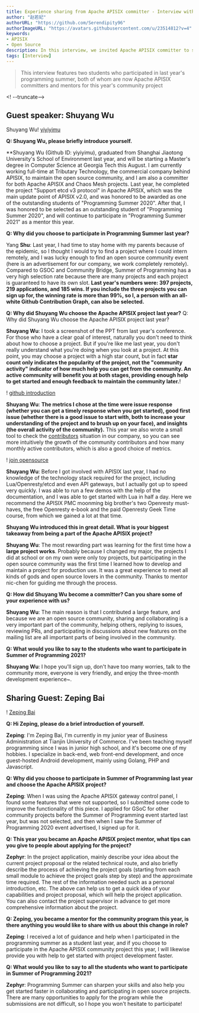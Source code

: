 ```yaml
---
title: Experience sharing from Apache APISIX committer - Interview with Summer of Programming
author: "赵若妃"
authorURL: "https://github.com/Serendipity96"
authorImageURL: "https://avatars.githubusercontent.com/u/23514812?v=4"
keywords:
- APISIX
- Open Source
description: In this interview, we invited Apache APISIX committer to share his experience of participating in open source projects.
tags: [Interview]
---
```


> This interview features two students who participated in last year's programming summer, both of whom are now Apache APISIX committers and mentors for this year's community project

<! --truncate-->

## Guest speaker: Shuyang Wu

Shuyang Wu! [yiyiyimu](https://static.apiseven.com/202108/1630546588578-2d8386cd-06c0-4c71-848a-8ed0e1263a4e.png)

**Q: Shuyang Wu, please briefly introduce yourself.**

**Shuyang Wu (Github ID: yiyiyimu), graduated from Shanghai Jiaotong University's School of Environment last year, and will be starting a Master's degree in Computer Science at Georgia Tech this August. I am currently working full-time at Tributary Technology, the commercial company behind APISIX, to maintain the open source community, and I am also a committer for both Apache APISIX and Chaos Mesh projects. Last year, he completed the project "Support etcd v3 protocol" in Apache APISIX, which was the main update point of APISIX v2.0, and was honored to be awarded as one of the outstanding students of "Programming Summer 2020". After that, I was honored to be selected as an outstanding student of "Programming Summer 2020", and will continue to participate in "Programming Summer 2021" as a mentor this year.

**Q: Why did you choose to participate in Programming Summer last year?**

Yang **Shu**: Last year, I had time to stay home with my parents because of the epidemic, so I thought I would try to find a project where I could intern remotely, and I was lucky enough to find an open source community event (here is an advertisement for our company, we work completely remotely). Compared to GSOC and Community Bridge, Summer of Programming has a very high selection rate because there are many projects and each project is guaranteed to have its own slot. **Last year's numbers were: 397 projects, 219 applications, and 185 wins. If you include the three projects you can sign up for, the winning rate is more than 99%, so I, a person with an all-white Github Contribution Graph, can also be selected.**

**Q: Why did Shuyang Wu choose the Apache APISIX project last year?** Q: Why did Shuyang Wu choose the Apache APISIX project last year?

**Shuyang Wu**: I took a screenshot of the PPT from last year's conference. For those who have a clear goal of interest, naturally you don't need to think about how to choose a project. But if you're like me last year, you don't really understand what you're doing when you look at a project. At this point, you may choose a project with a high star count, but in fact **star count only indicates the popularity of the project, not the "community activity" indicator of how much help you can get from the community. An active community will benefit you at both stages, providing enough help to get started and enough feedback to maintain the community later.**!

! [github introduction](https://static.apiseven.com/202108/1630546653087-23ff48eb-8e13-464c-874e-c4225cc32336.png)

**Shuyang Wu**: **The metrics I chose at the time were issue response (whether you can get a timely response when you get started), good first issue (whether there is a good issue to start with, both to increase your understanding of the project and to brush up on your face), and insights (the overall activity of the community).** This year we also wrote a small tool to check the [contributors](https://github.com/api7/contributor-graph) situation in our company, so you can see more intuitively the growth of the community contributors and how many monthly active contributors, which is also a good choice of metrics.

! [join opensource](https://static.apiseven.com/202108/1630546703021-d63457b1-4068-45da-8bde-aa9c708c6793.png)

**Shuyang Wu**: Before I got involved with APISIX last year, I had no knowledge of the technology stack required for the project, including Lua/Openresty/etcd and even API gateways, but I actually got up to speed very quickly. I was able to run a few demos with the help of the documentation, and I was able to get started with Lua in half a day. Here we recommend the APISIX PMC moonming big brother's two Openresty must-haves, the free Openresty e-book and the paid Openresty Geek Time course, from which we gained a lot at that time.

**Shuyang Wu introduced this in great detail. What is your biggest takeaway from being a part of the Apache APISIX project?**

**Shuyang Wu**: The most rewarding part was learning for the first time how a **large project works**. Probably because I changed my major, the projects I did at school or on my own were only toy projects, but participating in the open source community was the first time I learned how to develop and maintain a project for production use. It was a great experience to meet all kinds of gods and open source lovers in the community. Thanks to mentor nic-chen for guiding me through the process.

**Q: How did Shuyang Wu become a committer? Can you share some of your experience with us?**

**Shuyang Wu**: The main reason is that I contributed a large feature, and because we are an open source community, sharing and collaborating is a very important part of the community, helping others, replying to issues, reviewing PRs, and participating in discussions about new features on the mailing list are all important parts of being involved in the community.

**Q: What would you like to say to the students who want to participate in Summer of Programming 2021?**

**Shuyang Wu**: I hope you'll sign up, don't have too many worries, talk to the community more, everyone is very friendly, and enjoy the three-month development experience~.

## Sharing Guest: Zeping Bai

! [Zeping Bai](https://static.apiseven.com/202108/1630546751119-8df77cd8-6be0-4f8e-af13-182e77462d73.png)

**Q: Hi Zeping, please do a brief introduction of yourself.**

**Zeping**: I'm Zeping Bai, I'm currently in my junior year of Business Administration at Tianjin University of Commerce. I've been teaching myself programming since I was in junior high school, and it's become one of my hobbies. I specialize in back-end, web front-end development, and once guest-hosted Android development, mainly using Golang, PHP and Javascript.

**Q: Why did you choose to participate in Summer of Programming last year and choose the Apache APISIX project?**

**Zeping**: When I was using the Apache APISIX gateway control panel, I found some features that were not supported, so I submitted some code to improve the functionality of this piece. I applied for GSoC for other community projects before the Summer of Programming event started last year, but was not selected, and then when I saw the Summer of Programming 2020 event advertised, I signed up for it.

**Q: This year you became an Apache APISIX project mentor, what tips can you give to people about applying for the project?**

**Zephyr**: In the project application, mainly describe your idea about the current project proposal or the related technical route, and also briefly describe the process of achieving the project goals (starting from each small module to achieve the project goals step by step) and the approximate time required. The rest of the information needed such as a personal introduction, etc. The above can help us to get a quick idea of your capabilities and project proposal, which will help the project application. You can also contact the project supervisor in advance to get more comprehensive information about the project.

**Q: Zeping, you became a mentor for the community program this year, is there anything you would like to share with us about this change in role?**

**Zeping**: I received a lot of guidance and help when I participated in the programming summer as a student last year, and if you choose to participate in the Apache APISIX community project this year, I will likewise provide you with help to get started with project development faster.

**Q: What would you like to say to all the students who want to participate in Summer of Programming 2021?**

**Zephyr**: Programming Summer can sharpen your skills and also help you get started faster in collaborating and participating in open source projects. There are many opportunities to apply for the program while the submissions are not difficult, so I hope you won't hesitate to participate!
